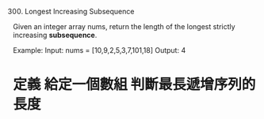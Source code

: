 300. Longest Increasing Subsequence

Given an integer array nums, return the length of the longest strictly increasing **subsequence**.

Example:
Input: nums = [10,9,2,5,3,7,101,18]
Output: 4

# 定義 給定一個數組 判斷最長遞增序列的長度
